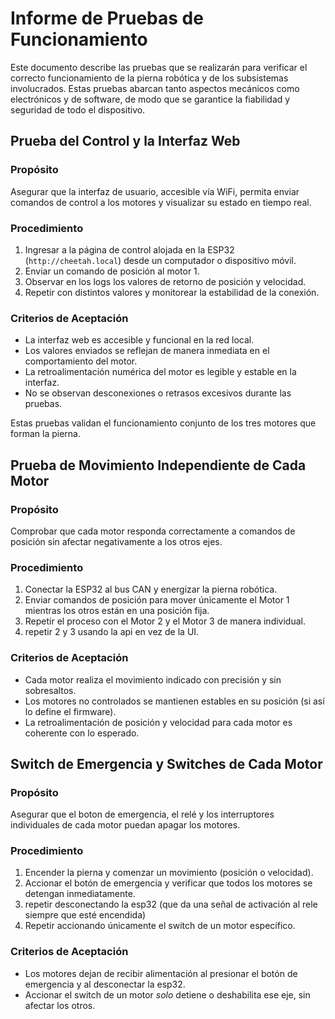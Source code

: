  # Informe de Pruebas de Funcionamiento

Este documento describe las pruebas que se realizarán para verificar el correcto funcionamiento de la pierna robótica y de los subsistemas involucrados. Estas pruebas abarcan tanto aspectos mecánicos como electrónicos y de software, de modo que se garantice la fiabilidad y seguridad de todo el dispositivo.

## Prueba del Control y la Interfaz Web

### Propósito

Asegurar que la interfaz de usuario, accesible vía WiFi, permita enviar comandos de control a los motores y visualizar su estado en tiempo real.

### Procedimiento

1. Ingresar a la página de control alojada en la ESP32 (`http://cheetah.local`) desde un computador o dispositivo móvil.  
2. Enviar un comando de posición al motor 1.  
3. Observar en los logs los valores de retorno de posición y velocidad.  
4. Repetir con distintos valores y monitorear la estabilidad de la conexión.

### Criterios de Aceptación

- La interfaz web es accesible y funcional en la red local.  
- Los valores enviados se reflejan de manera inmediata en el comportamiento del motor.  
- La retroalimentación numérica del motor es legible y estable en la interfaz.  
- No se observan desconexiones o retrasos excesivos durante las pruebas.

Estas pruebas validan el funcionamiento conjunto de los tres motores que forman la pierna.

## Prueba de Movimiento Independiente de Cada Motor

### Propósito

Comprobar que cada motor responda correctamente a comandos de posición sin afectar negativamente a los otros ejes.

### Procedimiento

1. Conectar la ESP32 al bus CAN y energizar la pierna robótica.  
2. Enviar comandos de posición para mover únicamente el Motor 1 mientras los otros están en una posición fija.  
3. Repetir el proceso con el Motor 2 y el Motor 3 de manera individual.  
3. repetir 2 y 3 usando la api en vez de la UI.

### Criterios de Aceptación

- Cada motor realiza el movimiento indicado con precisión y sin sobresaltos.  
- Los motores no controlados se mantienen estables en su posición (si así lo define el firmware).  
- La retroalimentación de posición y velocidad para cada motor es coherente con lo esperado.

## Switch de Emergencia y Switches de Cada Motor

### Propósito 
Asegurar que el boton de emergencia, el relé y los interruptores individuales de cada motor puedan apagar los motores.

### Procedimiento 

1. Encender la pierna y comenzar un movimiento (posición o velocidad).  
2. Accionar el botón de emergencia y verificar que todos los motores se detengan inmediatamente.  
3. repetir desconectando la esp32 (que da una señal de activación al rele siempre que esté encendida)
4. Repetir accionando únicamente el switch de un motor específico.

### Criterios de Aceptación

- Los motores dejan de recibir alimentación al presionar el botón de emergencia y al desconectar la esp32.  
- Accionar el switch de un motor *solo* detiene o deshabilita ese eje, sin afectar los otros.


